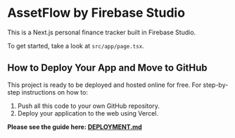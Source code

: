 # AssetFlow by Firebase Studio

This is a Next.js personal finance tracker built in Firebase Studio.

To get started, take a look at `src/app/page.tsx`.

## How to Deploy Your App and Move to GitHub

This project is ready to be deployed and hosted online for free. For step-by-step instructions on how to:
1. Push all this code to your own GitHub repository.
2. Deploy your application to the web using Vercel.

**Please see the guide here: [DEPLOYMENT.md](DEPLOYMENT.md)**
